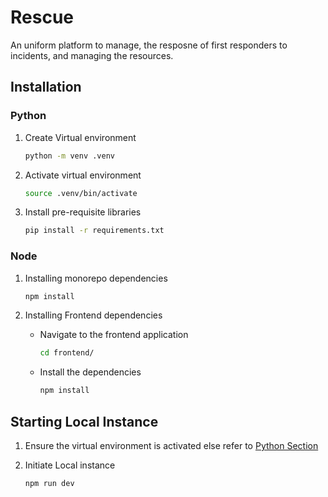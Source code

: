# Rescue

An uniform platform to manage, the resposne of first responders to incidents, and managing the resources.

## Installation

### Python

1. Create Virtual environment

    ``` bash 
    python -m venv .venv
    ```

2. Activate virtual environment

    ```bash
    source .venv/bin/activate
    ```

3. Install pre-requisite libraries
    ```bash
    pip install -r requirements.txt
    ```

### Node

1. Installing monorepo dependencies
    ```bash
    npm install
    ```

2. Installing Frontend dependencies
    * Navigate to the frontend application

        ```bash
        cd frontend/
        ```
    
    * Install the dependencies
        ```bash
        npm install
        ```

## Starting Local Instance

1. Ensure the virtual environment is activated else refer to [Python Section](#python)

2. Initiate Local instance
    ```bash
    npm run dev
    ```
